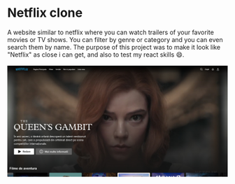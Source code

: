 # Netflix clone

A website similar to netflix where you can watch trailers of your favorite movies or TV shows. You can filter by genre or category and you can even search them by name. The purpose of this project was to make it look like "Netflix" as close i can get, and also to test my react skills 😄.
<br>
<br>
![Overview photo1](src/design/nastiflix.jpg)

